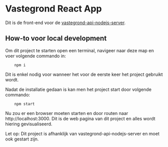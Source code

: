# Vastegrond React App

Dit is de front-end voor de [vastegrond-api-nodejs-server](https://github.com/mcgunit/vastegrond-api-nodejs-server).

## How-to voor local development

Om dit project te starten open een terminal, navigeer naar deze map en voer volgende commando in:

```
    npm i
```

Dit is enkel nodig voor wanneer het voor de eerste keer het project gebruikt wordt.

Nadat de installatie gedaan is kan men het project start door volgende commando:

```
    npm start
```

Nu zou er een browser moeten starten en door routen naar http://localhost:3000. Dit is de web pagina van dit project en alles wordt hiering gevisualiseerd.

Let op: Dit project is afhanklijk van vastegrond-api-nodejs-server en moet ook gestart zijn.